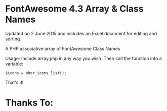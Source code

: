 FontAwesome 4.3 Array & Class Names
===================================

Updated on 2 June 2015 and includes an Excel document for editing and sorting

A PHP associative array of FontAwesome Class Names

Usage: Include array.php in any way you wish. Then call the function into a variable:

````$icons = ebor_icons_list();````
  
That's it!

Thanks To:
==========
